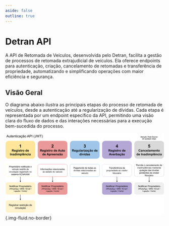 ```yaml
---
aside: false
outline: true
---
```


# Detran API <Badge type="warning" :text="`v ${apiVersion}`" />

A API de Retomada de Veículos, desenvolvida pelo Detran, facilita a gestão de processos de retomada extrajudicial de veículos. Ela oferece endpoints para autenticação, criação, cancelamento de retomadas e transferência de propriedade, automatizando e simplificando operações com maior eficiência e segurança.

## Visão Geral

O diagrama abaixo ilustra as principais etapas do processo de retomada de veículos, desde a autenticação até a regularização de dívidas. Cada etapa é representada por um endpoint específico da API, permitindo uma visão clara do fluxo de dados e das interações necessárias para a execução bem-sucedida do processo.
  
![Fluxo de Dados da API](./api.svg){.img-fluid.no-border}

<OASpec
  :groupByTags="false"
  :hideInfo="true"
  :hideServers="true"
  :hideBranding="true"
  :hidePathsSummary="false"
  :spec="loadSpec"
/>

<script setup lang="ts">
  import { useTheme } from 'vitepress-openapi/client'
  import openApiConfig from '../../openapi.config'
  import detranSpec from './detran.json' with { type: 'json' }

  useTheme({
    schemaConfig: openApiConfig,
    operation: {
      // Set the operation badges. The order is respected.
      badges: ['deprecated'],
      // Slots to render in the OAOperation component.
      slots: [
        'header',
        // 'tags',
        'path',
        'description',
        'security',
        'request-body',
        'parameters',
        'responses',
        // 'code-samples',
      ],
      // Slots to hide in the OAOperation component.
      hiddenSlots: ['try-it', 'branding', 'footer', 'playground'],
      // Set the number of columns to use in the OAOperation component.
      cols: 1,
    }
  })

  const loadSpec = JSON.parse(JSON.stringify(detranSpec))
  loadSpec.servers = [
    {
      url: 'https://api.detran.gov.br',
      description: 'Servidor de Produção',
    },
  ]
  const apiVersion = loadSpec.info.version
 </script>
